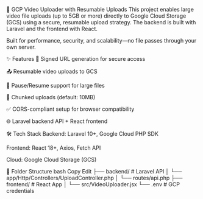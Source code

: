 🎥 GCP Video Uploader with Resumable Uploads
This project enables large video file uploads (up to 5GB or more) directly to Google Cloud Storage (GCS) using a secure, resumable upload strategy. The backend is built with Laravel and the frontend with React.

Built for performance, security, and scalability—no file passes through your own server.

✨ Features
🔐 Signed URL generation for secure access

📤 Resumable video uploads to GCS

🔄 Pause/Resume support for large files

🧾 Chunked uploads (default: 10MB)

✅ CORS-compliant setup for browser compatibility

🌐 Laravel backend API + React frontend

🛠️ Tech Stack
Backend: Laravel 10+, Google Cloud PHP SDK

Frontend: React 18+, Axios, Fetch API

Cloud: Google Cloud Storage (GCS)

📁 Folder Structure
bash
Copy
Edit
├── backend/               # Laravel API
│   └── app/Http/Controllers/UploadController.php
│   └── routes/api.php
├── frontend/              # React App
│   └── src/VideoUploader.jsx
└── .env                   # GCP credentials
